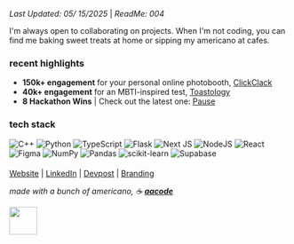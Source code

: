 *Last Updated: 05/ 15/2025* | *ReadMe: 004*

I'm always open to collaborating on projects. When I'm not coding, you can find me baking sweet treats at home or sipping my americano at cafes. 

### recent highlights  
- **150k+ engagement** for your personal online photobooth, [ClickClack](https://clickclack-aacode.vercel.app/)
- **40k+ engagement** for an MBTI-inspired test, [Toastology](https://bit.ly/toastology)
- **8 Hackathon Wins** | Check out the latest one: [Pause](https://devpost.com/software/pause-03gtv6)

### tech stack
![C++](https://img.shields.io/badge/c++-%2300599C.svg?style=for-the-badge&logo=c%2B%2B&logoColor=white) ![Python](https://img.shields.io/badge/python-3670A0?style=for-the-badge&logo=python&logoColor=ffdd54) ![TypeScript](https://img.shields.io/badge/typescript-%23007ACC.svg?style=for-the-badge&logo=typescript&logoColor=white) ![Flask](https://img.shields.io/badge/flask-%23000.svg?style=for-the-badge&logo=flask&logoColor=white) ![Next JS](https://img.shields.io/badge/Next-black?style=for-the-badge&logo=next.js&logoColor=white) ![NodeJS](https://img.shields.io/badge/node.js-6DA55F?style=for-the-badge&logo=node.js&logoColor=white) ![React](https://img.shields.io/badge/react-%2320232a.svg?style=for-the-badge&logo=react&logoColor=%2361DAFB) ![Figma](https://img.shields.io/badge/figma-%23F24E1E.svg?style=for-the-badge&logo=figma&logoColor=white) ![NumPy](https://img.shields.io/badge/numpy-%23013243.svg?style=for-the-badge&logo=numpy&logoColor=white) ![Pandas](https://img.shields.io/badge/pandas-%23150458.svg?style=for-the-badge&logo=pandas&logoColor=white) ![scikit-learn](https://img.shields.io/badge/scikit--learn-%23F7931E.svg?style=for-the-badge&logo=scikit-learn&logoColor=white) ![Supabase](https://img.shields.io/badge/Supabase-3ECF8E?style=for-the-badge&logo=supabase&logoColor=white)

<!-- ### stats
![](https://github-readme-stats.vercel.app/api?username=aureliasindhu&theme=react&hide_border=true&include_all_commits=true&count_private=true)<br/>
![](https://github-readme-streak-stats.herokuapp.com/?user=aureliasindhu&theme=react&hide_border=true)<br/> -->
<!-- ![](https://github-readme-stats.vercel.app/api/top-langs/?username=aureliasindhu&theme=react&hide_border=true&include_all_commits=true&count_private=true&layout=compact) -->

<!-- ### trophies
![](https://github-trophies.vercel.app/?username=aureliasindhu&theme=discord&no-frame=true&no-bg=true&margin-w=4)

[![](https://visitcount.itsvg.in/api?id=aureliasindhu&icon=2&color=1)](https://visitcount.itsvg.in) -->

####
<!-- ### connect with me at -->
[Website](https://www.aureliasindhu.com/) | [LinkedIn](https://www.linkedin.com/in/aurelia-sindhunirmala/) | [Devpost](https://devpost.com/AureliaSindhu) | [Branding](https://www.figma.com/proto/GvPJTws5xPyyQoapNYJbDw/portfo?page-id=0%3A1&node-id=367-614&viewport=-813%2C-4619%2C0.29&t=uc3zhP929KxXZTA0-1&scaling=contain&content-scaling=fixed&starting-point-node-id=367%3A614)

*made with a bunch of americano, ☕️ [**aacode**](https://www.instagram.com/aacodee/?hl=en)*

<img src="https://github.com/user-attachments/assets/a1886660-d9e1-41b6-9056-3462d1bdd6b0"  width="50" height="50"/>
